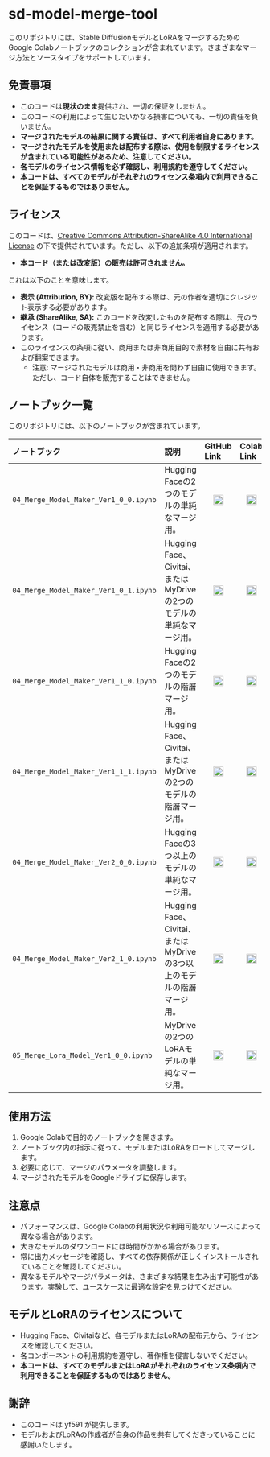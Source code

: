 # sd-model-merge-tool

このリポジトリには、Stable DiffusionモデルとLoRAをマージするためのGoogle Colabノートブックのコレクションが含まれています。さまざまなマージ方法とソースタイプをサポートしています。

## 免責事項

*   このコードは**現状のまま**提供され、一切の保証をしません。
*   このコードの利用によって生じたいかなる損害についても、一切の責任を負いません。
*   **マージされたモデルの結果に関する責任は、すべて利用者自身にあります。**
*   **マージされたモデルを使用または配布する際は、使用を制限するライセンスが含まれている可能性があるため、注意してください。**
*   **各モデルのライセンス情報を必ず確認し、利用規約を遵守してください。**
*   **本コードは、すべてのモデルがそれぞれのライセンス条項内で利用できることを保証するものではありません。**

## ライセンス

このコードは、[Creative Commons Attribution-ShareAlike 4.0 International License](https://creativecommons.org/licenses/by-sa/4.0/) の下で提供されています。ただし、以下の追加条項が適用されます。

*   **本コード（または改変版）の販売は許可されません。**

これは以下のことを意味します。

*   **表示 (Attribution, BY):**  改変版を配布する際は、元の作者を適切にクレジット表示する必要があります。
*   **継承 (ShareAlike, SA):**  このコードを改変したものを配布する際は、元のライセンス（コードの販売禁止を含む）と同じライセンスを適用する必要があります。
*   このライセンスの条項に従い、商用または非商用目的で素材を自由に共有および翻案できます。
    * 注意: マージされたモデルは商用・非商用を問わず自由に使用できます。ただし、コード自体を販売することはできません。

## ノートブック一覧

このリポジトリには、以下のノートブックが含まれています。

| ノートブック                                   | 説明                                                                                              | GitHub Link                                                                                                                            | Colab Link                                                                                                                               |
| :--------------------------------------------- | :------------------------------------------------------------------------------------------------ | :-------------------------------------------------------------------------------------------------------------------------------------- | :-------------------------------------------------------------------------------------------------------------------------------------- |
| `04_Merge_Model_Maker_Ver1_0_0.ipynb`           | Hugging Faceの2つのモデルの単純なマージ用。                                                        |  <div style="text-align: center;">[<img src="https://github.githubassets.com/images/modules/logos_page/GitHub-Mark.png" width="20" height="20" alt="GitHub" />](https://github.com/yf591/sd-model-merge-tool/blob/main/04_Merge_Model_Maker_Ver1_0_0.ipynb)</div> |  <div style="text-align: center;">[<img src="https://colab.research.google.com/img/colab_favicon_256px.png" width="20" height="20" alt="Colab" />](https://colab.research.google.com/github/yf591/sd-model-merge-tool/blob/main/04_Merge_Model_Maker_Ver1_0_0.ipynb)</div> |
| `04_Merge_Model_Maker_Ver1_0_1.ipynb`           | Hugging Face、Civitai、またはMyDriveの2つのモデルの単純なマージ用。                                |  <div style="text-align: center;">[<img src="https://github.githubassets.com/images/modules/logos_page/GitHub-Mark.png" width="20" height="20" alt="GitHub" />](https://github.com/yf591/sd-model-merge-tool/blob/main/04_Merge_Model_Maker_Ver1_0_1.ipynb)</div>  |  <div style="text-align: center;">[<img src="https://colab.research.google.com/img/colab_favicon_256px.png" width="20" height="20" alt="Colab" />](https://colab.research.google.com/github/yf591/sd-model-merge-tool/blob/main/04_Merge_Model_Maker_Ver1_0_1.ipynb)</div>  |
| `04_Merge_Model_Maker_Ver1_1_0.ipynb`           | Hugging Faceの2つのモデルの階層マージ用。                                                         | <div style="text-align: center;">[<img src="https://github.githubassets.com/images/modules/logos_page/GitHub-Mark.png" width="20" height="20" alt="GitHub" />](https://github.com/yf591/sd-model-merge-tool/blob/main/04_Merge_Model_Maker_Ver1_1_0.ipynb)</div>  | <div style="text-align: center;">[<img src="https://colab.research.google.com/img/colab_favicon_256px.png" width="20" height="20" alt="Colab" />](https://colab.research.google.com/github/yf591/sd-model-merge-tool/blob/main/04_Merge_Model_Maker_Ver1_1_0.ipynb)</div>  |
| `04_Merge_Model_Maker_Ver1_1_1.ipynb`           | Hugging Face、Civitai、またはMyDriveの2つのモデルの階層マージ用。                                |  <div style="text-align: center;">[<img src="https://github.githubassets.com/images/modules/logos_page/GitHub-Mark.png" width="20" height="20" alt="GitHub" />](https://github.com/yf591/sd-model-merge-tool/blob/main/04_Merge_Model_Maker_Ver1_1_1.ipynb)</div>  |  <div style="text-align: center;">[<img src="https://colab.research.google.com/img/colab_favicon_256px.png" width="20" height="20" alt="Colab" />](https://colab.research.google.com/github/yf591/sd-model-merge-tool/blob/main/04_Merge_Model_Maker_Ver1_1_1.ipynb)</div>  |
| `04_Merge_Model_Maker_Ver2_0_0.ipynb`           | Hugging Faceの3つ以上のモデルの単純なマージ用。                                                       |  <div style="text-align: center;">[<img src="https://github.githubassets.com/images/modules/logos_page/GitHub-Mark.png" width="20" height="20" alt="GitHub" />](https://github.com/yf591/sd-model-merge-tool/blob/main/04_Merge_Model_Maker_Ver2_0_0.ipynb)</div>  |  <div style="text-align: center;">[<img src="https://colab.research.google.com/img/colab_favicon_256px.png" width="20" height="20" alt="Colab" />](https://colab.research.google.com/github/yf591/sd-model-merge-tool/blob/main/04_Merge_Model_Maker_Ver2_0_0.ipynb)</div>  |
| `04_Merge_Model_Maker_Ver2_1_0.ipynb`           | Hugging Face、Civitai、またはMyDriveの3つ以上のモデルの階層マージ用。                                 |  <div style="text-align: center;">[<img src="https://github.githubassets.com/images/modules/logos_page/GitHub-Mark.png" width="20" height="20" alt="GitHub" />](https://github.com/yf591/sd-model-merge-tool/blob/main/04_Merge_Model_Maker_Ver2_1_0.ipynb)</div>  |  <div style="text-align: center;">[<img src="https://colab.research.google.com/img/colab_favicon_256px.png" width="20" height="20" alt="Colab" />](https://colab.research.google.com/github/yf591/sd-model-merge-tool/blob/main/04_Merge_Model_Maker_Ver2_1_0.ipynb)</div>  |
| `05_Merge_Lora_Model_Ver1_0_0.ipynb`            | MyDriveの2つのLoRAモデルの単純なマージ用。                                                            |  <div style="text-align: center;">[<img src="https://github.githubassets.com/images/modules/logos_page/GitHub-Mark.png" width="20" height="20" alt="GitHub" />](https://github.com/yf591/sd-model-merge-tool/blob/main/05_Merge_Lora_Model_Ver1_0_0.ipynb)</div>   | <div style="text-align: center;">[<img src="https://colab.research.google.com/img/colab_favicon_256px.png" width="20" height="20" alt="Colab" />](https://colab.research.google.com/github/yf591/sd-model-merge-tool/blob/main/05_Merge_Lora_Model_Ver1_0_0.ipynb)</div> |


## 使用方法

1.  Google Colabで目的のノートブックを開きます。
2.  ノートブック内の指示に従って、モデルまたはLoRAをロードしてマージします。
3.  必要に応じて、マージのパラメータを調整します。
4.  マージされたモデルをGoogleドライブに保存します。

## 注意点

*   パフォーマンスは、Google Colabの利用状況や利用可能なリソースによって異なる場合があります。
*   大きなモデルのダウンロードには時間がかかる場合があります。
*   常に出力メッセージを確認し、すべての依存関係が正しくインストールされていることを確認してください。
*   異なるモデルやマージパラメータは、さまざまな結果を生み出す可能性があります。実験して、ユースケースに最適な設定を見つけてください。

## モデルとLoRAのライセンスについて

*   Hugging Face、Civitaiなど、各モデルまたはLoRAの配布元から、ライセンスを確認してください。
*   各コンポーネントの利用規約を遵守し、著作権を侵害しないでください。
*   **本コードは、すべてのモデルまたはLoRAがそれぞれのライセンス条項内で利用できることを保証するものではありません。**

## 謝辞

*   このコードは yf591 が提供します。
*   モデルおよびLoRAの作成者が自身の作品を共有してくださっていることに感謝いたします。
